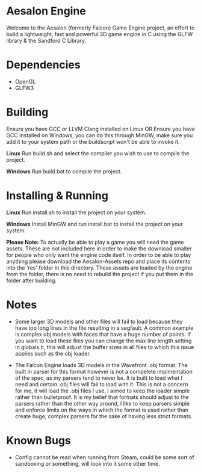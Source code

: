 # Aesalon Engine
Welcome to the Aesalon (formerly Falcon) Game Engine project, an effort to build a lightweight, fast and powerful 3D game engine in C using the GLFW library & the Sandford C Library.

Dependencies
============
 - OpenGL
 - GLFW3

Building
========
Ensure you have GCC or LLVM Clang installed on Linux
OR
Ensure you have GCC installed on Windows, you can do this through MinGW,
make sure you add it to your system path or the buildscript won't be able to
invoke it.

**Linux**
Run build.sh and select the compiler you wish to use to compile the project.

**Windows**
Run build.bat to compile the project.

Installing & Running
====================

**Linux**
Run install.sh to install the project on your system.

**Windows**
Install MinGW and run install.bat to install the project on your system.

**Please Note:**
To actually be able to play a game you will need the game assets. These are not
included here in order to make the download smaller for people who only want the
engine code itself. In order to be able to play anything please download the
Aesalon-Assets repo and place its contents into the 'res' folder in this
directory. These assets are loaded by the engine from the folder, there is no
need to rebuild the project if you put them in the folder after building.

Notes
=====
 - Some larger 3D models and other files will fail to load because they have too long lines in the file resulting in a segfault. A common example is complex obj models with faces that have a huge number of points. If you want to load these files you can change the max line length setting in globals.h, this will adjust the buffer sizes in all files to which this issue applies such as the obj loader.

 - The Falcon Engine loads 3D models in the Wavefront .obj format. The built in parser for this format however is not a compelete implmentation of the spec, as my parsers tend to never be. It is built to load what I need and certain .obj files will fail to load with it. This is not a concern for me, it will load the .obj files I use, I aimed to keep the loader simple rather than bulletproof. It is my belief that formats should adjust to the parsers rather than the other way around, I like to keep parsers simple and enforce limits on the ways in which the format is used rather than create huge, complex parsers for the sake of having less strict formats.

Known Bugs
==========
 - Config cannot be read when running from Steam, could be some sort of sandboxing or something, will look into it some other time.

